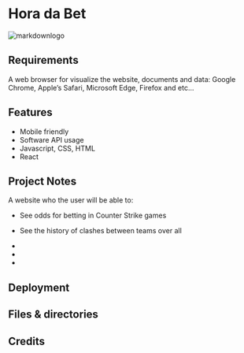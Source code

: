 # Hora da Bet

![markdownlogo](https://user-images.githubusercontent.com/60366579/172224851-07f6a89a-a6ae-4655-9b1f-e85a2973c198.png)


## Requirements
A web browser for visualize the website, documents and data: Google Chrome, Apple’s Safari, Microsoft Edge, Firefox and etc...

## Features

- Mobile friendly
- Software API usage
- Javascript, CSS, HTML
- React

## Project Notes
A website who the user will be able to:

- See odds for betting in Counter Strike games
- See the history of clashes between teams over all

-
-
-
## Deployment
 
## Files & directories

## Credits
